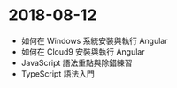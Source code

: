 # 2018-08-12
- 如何在 Windows 系統安裝與執行 Angular
- 如何在 Cloud9 安裝與執行 Angular
- JavaScript 語法重點與除錯練習
- TypeScript 語法入門
